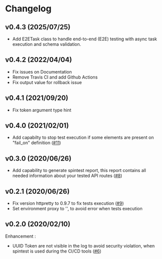 # Changelog

## v0.4.3 (2025/07/25)
* Add E2ETask class to handle end-to-end (E2E) testing with async task execution and schema validation.

## v0.4.2 (2022/04/04)
* Fix issues on Documentation
* Remove Travis CI and add Github Actions
* Fix output value for rollback issue

## v0.4.1 (2021/09/20)
* Fix token argument type hint

## v0.4.0 (2021/02/01)
* Add capabilty to stop test execution if some elements are present on "fail_on" definition ([#11](https://github.com/societe-generale/spintest/pull/11))

## v0.3.0 (2020/06/26)
* Add capability to generate spintest report, this report contains all needed information about your tested API routes ([#8](https://github.com/societe-generale/spintest/pull/8))

## v0.2.1 (2020/06/26)
* Fix version httpretty to 0.9.7 to fix tests execution ([#9](https://github.com/societe-generale/spintest/pull/9))
* Set environment proxy to '', to avoid error when tests execution


## v0.2.0 (2020/02/10)

Enhancement : 
* UUID Token are not visible in the log to avoid security violation, when spintest is used during the CI/CD tools ([#6](https://github.com/societe-generale/spintest/pull/6))

